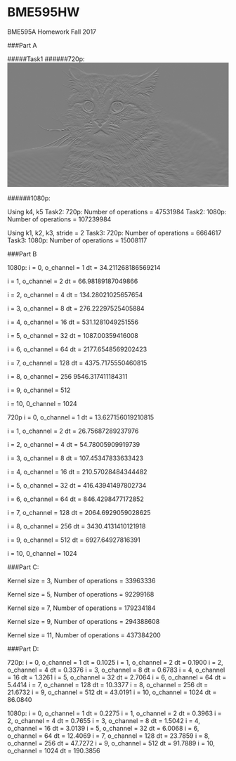 # BME595HW
BME595A Homework Fall 2017

###Part A


#####Task1
######720p:
![](Task1_720p.png)


######1080p:


Using k4, k5
Task2: 720p:    Number of operations = 47531984
Task2: 1080p:   Number of operations = 107239984

Using k1, k2, k3, stride = 2
Task3: 720p:    Number of operations = 6664617
Task3: 1080p:   Number of operations = 15008117

###Part B

1080p:
i = 0, o_channel = 1
dt = 34.211268186569214

i = 1, o_channel = 2
dt = 66.98189187049866

i = 2, o_channel = 4
dt = 134.28021025657654

i = 3, o_channel = 8
dt = 276.22297525405884

i = 4, o_channel = 16
dt = 531.1281049251556

i = 5, o_channel = 32
dt = 1087.00359416008

i = 6, o_channel = 64
dt = 2177.6548569202423

i = 7, o_channel = 128
dt = 4375.7175550460815

i = 8, o_channel = 256
9546.317411184311

i = 9, o_channel = 512

i = 10, 0_channel = 1024


720p
i = 0, o_channel = 1
dt = 13.627156019210815

i = 1, o_channel = 2
dt = 26.75687289237976

i = 2, o_channel = 4
dt = 54.78005909919739

i = 3, o_channel = 8
dt = 107.45347833633423

i = 4, o_channel = 16
dt = 210.57028484344482

i = 5, o_channel = 32
dt = 416.43941497802734

i = 6, o_channel = 64
dt = 846.4298477172852

i = 7, o_channel = 128
dt = 2064.6929059028625

i = 8, o_channel = 256
dt = 3430.4131410121918

i = 9, o_channel = 512
dt = 6927.64927816391

i = 10, 0_channel = 1024

###Part C:

Kernel size = 3, Number of operations = 33963336

Kernel size = 5, Number of operations = 92299168

Kernel size = 7, Number of operations = 179234184

Kernel size = 9, Number of operations = 294388608

Kernel size = 11, Number of operations = 437384200

###Part D:

720p:
i = 0, o_channel = 1
dt = 0.1025
i = 1, o_channel = 2
dt = 0.1900
i = 2, o_channel = 4
dt = 0.3376
i = 3, o_channel = 8
dt = 0.6783
i = 4, o_channel = 16
dt = 1.3261
i = 5, o_channel = 32
dt = 2.7064
i = 6, o_channel = 64
dt = 5.4414
i = 7, o_channel = 128
dt = 10.3377
i = 8, o_channel = 256
dt = 21.6732
i = 9, o_channel = 512
dt = 43.0191
i = 10, o_channel = 1024
dt = 86.0840

1080p:
i = 0, o_channel = 1
dt = 0.2275
i = 1, o_channel = 2
dt = 0.3963
i = 2, o_channel = 4
dt = 0.7655
i = 3, o_channel = 8
dt = 1.5042
i = 4, o_channel = 16
dt = 3.0139
i = 5, o_channel = 32
dt = 6.0068
i = 6, o_channel = 64
dt = 12.4069
i = 7, o_channel = 128
dt = 23.7859
i = 8, o_channel = 256
dt = 47.7272
i = 9, o_channel = 512
dt = 91.7889
i = 10, o_channel = 1024
dt = 190.3856
